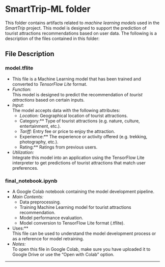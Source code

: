 # SmartTrip-ML folder

This folder contains artifacts related to *machine learning models* used in the *SmartTrip* project. This model is designed to support the prediction of tourist attractions recommendations based on user data. The following is a description of the files contained in this folder:

## File Description

### model.tflite
- This file is a Machine Learning model that has been trained and converted to *TensorFlow Lite* format.  
- *Function:*  
  This model is designed to predict the recommendation of *tourist attractions* based on certain inputs.  
- *Input:*  
  The model accepts data with the following attributes:  
  - *Location:* Geographical location of tourist attractions.  
  - Category:** Type of tourist attractions (e.g. nature, culture, entertainment, etc.).  
  - *Tariff:* Entry fee or price to enjoy the attraction.  
  - Experience:** The experience or activity offered (e.g. trekking, photography, etc.).  
  - Rating:** Ratings from previous users.  
- *Utilization:*  
  Integrate this model into an application using the TensorFlow Lite interpreter to get predictions of tourist attractions that match user preferences.

### final_notebook.ipynb
- A Google Colab notebook containing the model development pipeline.  
- *Main Contents:*  
  - Data preprocessing.  
  - Training Machine Learning model for tourist attractions recommendation.  
  - Model performance evaluation.  
  - Model conversion to TensorFlow Lite format (.tflite).  
- Uses:**  
  This file can be used to understand the model development process or as a reference for model retraining.  
- *Notes:*  
  To open this file in Google Colab, make sure you have uploaded it to Google Drive or use the “Open with Colab” option.

---
